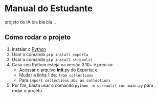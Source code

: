 # Manual do Estudante

projeto de IA bla bla bla...

## Como rodar o projeto

1. Instalar o [Python](https://www.python.org/downloads/)
2. Usar o comando `pip install experta`
3. Usar o comando `pip install streamlit`
4. Caso seu Python esteja na versão 3.10+ é preciso: 
    - Acessar o arquivo __init__.py do Experta; e
    - Mudar a linha 1 de: `from collections` 
    - Para `import collections.abc as collections`
5. Por fim, basta usar o comando `python -m streamlit run main.py` para rodar o projeto